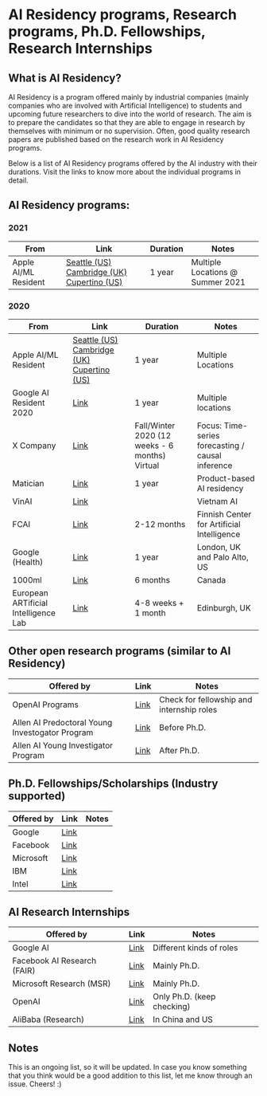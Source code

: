 # AI Residency programs, Research programs, Ph.D. Fellowships, Research Internships

## What is AI Residency?
AI Residency is a program offered mainly by industrial companies (mainly companies who are involved with Artificial Intelligence) to students and upcoming future researchers to dive into the world of research. The aim is to prepare the candidates so that they are able to engage in research by themselves with minimum or no supervision. Often, good quality research papers are published based on the research work in AI Residency programs.

Below is a list of AI Residency programs offered by the AI industry with their durations. Visit the links to know more about the individual programs in detail.

## AI Residency programs:

### 2021
|From|Link|Duration|Notes|
|----|----|--------|-----|
|Apple AI/ML Resident|[Seattle (US)](https://jobs.apple.com/de-de/details/200187307/ai-ml-residency-program?team=MLAI) [Cambridge (UK)](https://jobs.apple.com/de-de/details/200188556/ai-ml-residency-program?team=MLAI) [Cupertino (US)](https://jobs.apple.com/de-de/details/200175569/ai-ml-residency-program?team=MLAI)|1 year|Multiple Locations @ Summer 2021|

### 2020
|From|Link|Duration|Notes|
|----|----|--------|-----|
|Apple AI/ML Resident|[Seattle (US)](https://jobs.apple.com/de-de/details/200187307/ai-ml-residency-program?team=MLAI) [Cambridge (UK)](https://jobs.apple.com/de-de/details/200188556/ai-ml-residency-program?team=MLAI) [Cupertino (US)](https://jobs.apple.com/de-de/details/200175569/ai-ml-residency-program?team=MLAI)|1 year|Multiple Locations|
|Google AI Resident 2020|[Link](https://careers.google.com/jobs/results/?company=Google&hl=en_US&jlo=en_US&q=Google%20AI%20Resident&sort_by=relevance)|1 year|Multiple locations|
|X Company|[Link](https://x.company/careers-at-x/4816459002/)|Fall/Winter 2020 (12 weeks - 6 months) Virtual|Focus: Time-series forecasting / causal inference|
|Matician|[Link](https://matician.com/ai-residency.html)|1 year|Product-based AI residency|
|VinAI|[Link](https://www.vinai.io/ai-residency/)||Vietnam AI|
|FCAI|[Link](https://fcai.fi/ai-residency)|2-12 months|Finnish Center for Artificial Intelligence|
|Google (Health)|[Link](https://careers.google.com/jobs/results/136709006283416262-google-ai-resident-health-2020-start-fixed-term-employee/)|1 year|London, UK and Palo Alto, US|
|1000ml|[Link](http://residency.1000ml.io/)|6 months|Canada|
|European ARTificial Intelligence Lab|[Link](https://ars.electronica.art/ailab/en/opencall/)|4-8 weeks + 1 month|Edinburgh, UK|

## Other open research programs (similar to AI Residency)

| Offered by | Link | Notes |
|------------|------|-------|
|OpenAI Programs|[Link](https://openai.com/jobs/)|Check for fellowship and internship roles|
|Allen AI Predoctoral Young Investogator Program|[Link](https://allenai.org/jobs/job/allen-ai-predoctoral-young-investigator-program-812158.html)|Before Ph.D.|
|Allen AI Young Investigator Program|[Link](https://allenai.org/young-investigator-program.html)|After Ph.D.|

## Ph.D. Fellowships/Scholarships (Industry supported)

| Offered by | Link | Notes |
|------------|------|-------|
|Google|[Link](https://ai.google/research/outreach/phd-fellowship/)|
|Facebook|[Link](https://research.fb.com/programs/fellowship/)|
|Microsoft|[Link](https://www.microsoft.com/en-us/research/academic-program/phd-fellowship/)|
|IBM|[Link](https://www.research.ibm.com/university/awards/phdfellowship.shtml)|
|Intel|[Link](https://www.intel.com/content/dam/www/public/us/en/documents/corporate-information/phd-fellowship-provisions.pdf)|

## AI Research Internships

| Offered by | Link | Notes |
|------------|------|-------|
|Google AI|[Link](https://careers.google.com/jobs/results/?company=Google&company=YouTube&employment_type=INTERN&hl=en_US&jlo=en_US&q=Research%20Intern&sort_by=relevance)|Different kinds of roles|
|Facebook AI Research (FAIR)|[Link](https://www.facebook.com/careers/jobs/?q=AI%20research%20intern)|Mainly Ph.D.|
|Microsoft Research (MSR)|[Link](https://careers.microsoft.com/us/en/search-results?rt=university&keywords=AI%20Research%20Intern)|Mainly Ph.D.|
|OpenAI|[Link](https://openai.com/jobs/)|Only Ph.D. (keep checking)|
|AliBaba (Research)|[Link](https://campus.alibaba.com/en/talentPlanDetail?id=82)|In China and US|

## Notes

This is an ongoing list, so it will be updated. In case you know something that you think would be a good addition to this list, let me know through an issue. Cheers! :)
